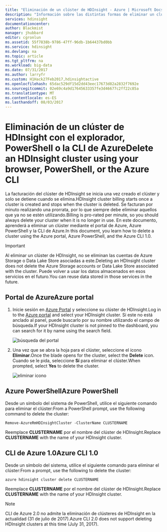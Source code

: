 ```yaml
---
title: "Eliminación de un clúster de HDInsight - Azure | Microsoft Docs"
description: "Información sobre las distintas formas de eliminar un clúster de HDInsight."
services: hdinsight
documentationcenter: 
author: Blackmist
manager: jhubbard
editor: cgronlun
ms.assetid: 55f7838b-9786-47ff-96db-1b64437bd0bb
ms.service: hdinsight
ms.devlang: na
ms.topic: article
ms.tgt_pltfrm: na
ms.workload: big-data
ms.date: 07/31/2017
ms.author: larryfr
ms.custom: H1Hack27Feb2017,hdinsightactive
ms.openlocfilehash: 65dac529df15d2dd43eec17673d82a2832f7692e
ms.sourcegitcommit: 02e69c4a9d17645633357fe3d46677c2ff22c85a
ms.translationtype: MT
ms.contentlocale: es-ES
ms.lasthandoff: 08/03/2017
---
```

# <a name="delete-an-hdinsight-cluster-using-your-browser-powershell-or-the-azure-cli"></a><span data-ttu-id="df487-103">Eliminación de un clúster de HDInsight con el explorador, PowerShell o la CLI de Azure</span><span class="sxs-lookup"><span data-stu-id="df487-103">Delete an HDInsight cluster using your browser, PowerShell, or the Azure CLI</span></span>

<span data-ttu-id="df487-104">La facturación del clúster de HDInsight se inicia una vez creado el clúster y solo se detiene cuando se elimina.</span><span class="sxs-lookup"><span data-stu-id="df487-104">HDInsight cluster billing starts once a cluster is created and stops when the cluster is deleted.</span></span> <span data-ttu-id="df487-105">Se facturan por minuto realizando una prorrata, por lo que siempre debe eliminar aquellos que ya no se estén utilizando.</span><span class="sxs-lookup"><span data-stu-id="df487-105">Billing is pro-rated per minute, so you should always delete your cluster when it is no longer in use.</span></span> <span data-ttu-id="df487-106">En este documento, aprenderá a eliminar un clúster mediante el portal de Azure, Azure PowerShell y la CLI de Azure.</span><span class="sxs-lookup"><span data-stu-id="df487-106">In this document, you learn how to delete a cluster using the Azure portal, Azure PowerShell, and the Azure CLI 1.0.</span></span>

> [!IMPORTANT]
> <span data-ttu-id="df487-107">Al eliminar un clúster de HDInsight, no se eliminan las cuentas de Azure Storage o Data Lake Store asociadas a este.</span><span class="sxs-lookup"><span data-stu-id="df487-107">Deleting an HDInsight cluster does not delete the Azure Storage accounts or Data Lake Store associated with the cluster.</span></span> <span data-ttu-id="df487-108">Puede volver a usar los datos almacenados en esos servicios en el futuro.</span><span class="sxs-lookup"><span data-stu-id="df487-108">You can reuse data stored in those services in the future.</span></span>

## <a name="azure-portal"></a><span data-ttu-id="df487-109">Portal de Azure</span><span class="sxs-lookup"><span data-stu-id="df487-109">Azure portal</span></span>

1. <span data-ttu-id="df487-110">Inicie sesión en [Azure Portal](https://portal.azure.com) y seleccione su clúster de HDInsight.</span><span class="sxs-lookup"><span data-stu-id="df487-110">Log in to the [Azure portal](https://portal.azure.com) and select your HDInsight cluster.</span></span> <span data-ttu-id="df487-111">Si este no está anclado al panel, puede buscarlo por su nombre utilizando el campo de búsqueda.</span><span class="sxs-lookup"><span data-stu-id="df487-111">If your HDInsight cluster is not pinned to the dashboard, you can search for it by name using the search field.</span></span>
   
    ![búsqueda del portal](./media/hdinsight-delete-cluster/navbar.png)

2. <span data-ttu-id="df487-113">Una vez que se abra la hoja para el clúster, seleccione el icono **Eliminar**.</span><span class="sxs-lookup"><span data-stu-id="df487-113">Once the blade opens for the cluster, select the **Delete** icon.</span></span> <span data-ttu-id="df487-114">Cuando se le pida, seleccione **Sí** para eliminar el clúster.</span><span class="sxs-lookup"><span data-stu-id="df487-114">When prompted, select **Yes** to delete the cluster.</span></span>
   
    ![eliminar icono](./media/hdinsight-delete-cluster/deletecluster.png)

## <a name="azure-powershell"></a><span data-ttu-id="df487-116">Azure PowerShell</span><span class="sxs-lookup"><span data-stu-id="df487-116">Azure PowerShell</span></span>

<span data-ttu-id="df487-117">Desde un símbolo del sistema de PowerShell, utilice el siguiente comando para eliminar el clúster:</span><span class="sxs-lookup"><span data-stu-id="df487-117">From a PowerShell prompt, use the following command to delete the cluster:</span></span>

    Remove-AzureRmHDInsightCluster -ClusterName CLUSTERNAME

<span data-ttu-id="df487-118">Reemplace **CLUSTERNAME** por el nombre del clúster de HDInsight.</span><span class="sxs-lookup"><span data-stu-id="df487-118">Replace **CLUSTERNAME** with the name of your HDInsight cluster.</span></span>

## <a name="azure-cli-10"></a><span data-ttu-id="df487-119">CLI de Azure 1.0</span><span class="sxs-lookup"><span data-stu-id="df487-119">Azure CLI 1.0</span></span>

<span data-ttu-id="df487-120">Desde un símbolo del sistema, utilice el siguiente comando para eliminar el clúster:</span><span class="sxs-lookup"><span data-stu-id="df487-120">From a prompt, use the following to delete the cluster:</span></span>

    azure hdinsight cluster delete CLUSTERNAME

<span data-ttu-id="df487-121">Reemplace **CLUSTERNAME** por el nombre del clúster de HDInsight.</span><span class="sxs-lookup"><span data-stu-id="df487-121">Replace **CLUSTERNAME** with the name of your HDInsight cluster.</span></span>

> [!NOTE]
> <span data-ttu-id="df487-122">CLI de Azure 2.0 no admite la eliminación de clústeres de HDInsight en la actualidad (31 de julio de 2017).</span><span class="sxs-lookup"><span data-stu-id="df487-122">Azure CLI 2.0 does not support deleting HDInsight clusters at this time (July 31, 2017).</span></span>